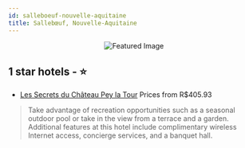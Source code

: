 ```yaml
---
id: salleboeuf-nouvelle-aquitaine
title: Sallebœuf, Nouvelle-Aquitaine
---
```


<center><img src="https://i.travelapi.com/hotels/16000000/15220000/15212700/15212608/605491b0_z.jpg" alt="Featured Image" /></center>


##  1 star hotels - ⭐️

-    [Les Secrets du Château Pey la Tour](https://us.hurb.com/hotels/salleboeuf/les-secrets-du-chateau-pey-la-tour-JNP-JP513917?cmp=18055) Prices from R$405.93
   > Take advantage of recreation opportunities such as a seasonal outdoor pool or take in the view from a terrace and a garden. Additional features at this hotel include complimentary wireless Internet access, concierge services, and a banquet hall.
